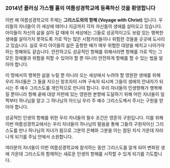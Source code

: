 ### 2014년 플러싱 가스펠 홀의 여름성경학교에 등록하신 것을 환영합니다
이번 해 여름성경학교의 주제는 **그리스도와의 항해 (Voyage with Christ)** 입니다. 우리들의 자녀들이 이 세상에 태어나 지금까지 각자 자신들의 생애를 살아오고 있습니다. 아이들이 자신의 삶을 살아 갈 때에 이 세상에는 그들로 성공적이고도 보람 있는 행복한 생애를 살아가지 못하도록 가로 막는 많은 시험거라들이나 위험한 것들을 곳곳에 도사리고 있습니다. 실로 우리 아이들의 삶은 출항한 배가 매우 위험한 대양을 헤치고 나아가야하는 항해와도 같습니다. 안전하고도 성공적인 항해를 위해서라면 항해를 가로 막는 그 모든 장애물과 위험을 피할 수 있어야 할 뿐 아니라 안전하게 항해를 할 수 있는 법을 알아야 합니다.

이 땅에서의 행복한 삶을 누릴 뿐 아니라 오는 세상에서 누려야 할 영원한 생애를 위해 우리 자녀들은 그 들을 지으신 창조자이 시며 구속자 되시며 그들의 생애의 안내자가 되시는 주 예수 그리스도를 개인적으로 만나야 합니다. 우리 자녀들의 인생항해가 행복해질 뿐아니라 항해 끝에 대양 저펀에 있는 영원한 본향에 도달하기 위해 어린 자녀들이 일찍부터 하나님을 알고 그 하나님의 아드님 우리 주 예수 그리스도꼐서 주시는 구원을 받아야 합니다.

성공적인 인생의 항해를 위한 우리 자녀들의 필수 조건은 영혼의 구원입니다. 이를 위해 이번 여름성경학교에서는 우리 자녀들이 하나님의 말씀을 통해 그들의 구원자이신 그리스도를 만나 하나님의 자녀가 됨으로 그분의 은혜와 그분을 아는 참된 지식 가운데 자라나게 되기를 주님 안에서 소원합니다.

여러분의 자녀들이 이번 여름성경학교에 참석하는 동안 그리스도를 알게 되어 변화된 생애 가운데 그리스도와 함께하는 새로운 인생의 항해를 시작할 수 있게 되기를 기도합니다.